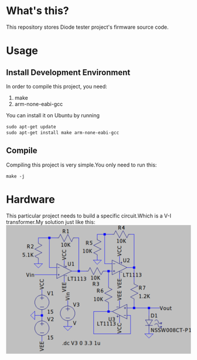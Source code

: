 # What's this?
This repository stores Diode tester project's firmware source code.
# Usage
## Install Development Environment
In order to compile this project, you need:
1. make
2. arm-none-eabi-gcc

You can install it on Ubuntu by running
```
sudo apt-get update
sudo apt-get install make arm-none-eabi-gcc
```
## Compile
Compiling this project is very simple.You only need to run this:
```
make -j
```
# Hardware
This particular project needs to build a specific circuit.Which is a V-I transformer.My solution just like this:  
![SCH](./Sch.png)